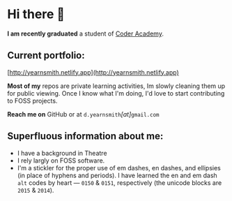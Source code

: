# Hi there 👋

**I am recently graduated** a student of [Coder Academy](https://github.com/coder-academy-students).

## Current portfolio:
[http://yearnsmith.netlify.app](http://yearnsmith.netlify.app)

**Most of my** repos are private learning activities, Im slowly cleaning them up for public viewing. Once I know what I'm doing, I'd love to start contributing to FOSS projects.

**Reach me on** GitHub or at `d.yearnsmith`&zwj;*&lbrack;at&rbrack;*&zwj;`gmail.com`

## Superfluous information about me:
- I have a background in Theatre
- I rely largly on FOSS software.
- I'm a stickler for the proper use of em dashes, en dashes, and ellipsies (in place of hyphens and periods). I have learned the en and em dash `alt` codes by heart &mdash; `0150` & `0151`, respectively (the unicode blocks are `2015` & `2014`).
